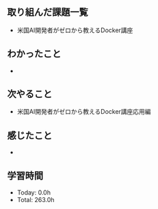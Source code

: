 ## 取り組んだ課題一覧
- 米国AI開発者がゼロから教えるDocker講座
## わかったこと
- 
## 次やること
- 米国AI開発者がゼロから教えるDocker講座応用編
## 感じたこと
- 
## 学習時間
- Today: 0.0h
- Total: 263.0h

